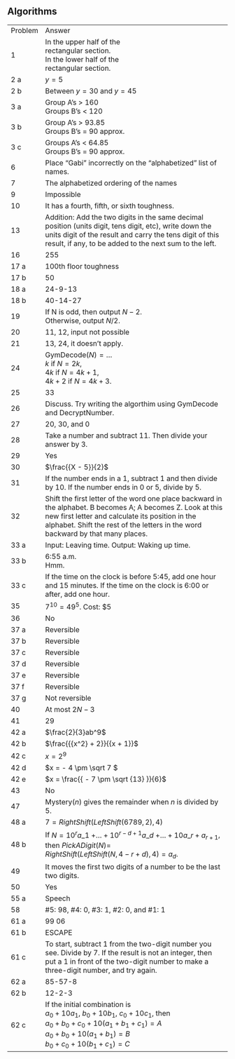 
## Algorithms


|||
|-------|------|
|Problem|Answer|
|1|In the upper half of the <br>rectangular section. <br>In the lower half of the <br>rectangular section.|
|2 a|$y=5$|
|2 b|Between <span>$y = 30$</span> and <span>$y = 45$</span>|
|3 a|Group A’s &gt; 160<br>Groups B’s &lt; 120<br>|
|3 b|Group A’s &gt; 93.85<br>Groups B’s = 90 approx.|
|3 c|Groups A’s &lt; 64.85<br>Groups B’s = 90 approx.|
|6|Place “Gabi” incorrectly on the “alphabetized” list of names.|
|7|The alphabetized ordering of the names|
|9|Impossible|
|10|It has a fourth, fifth, or sixth toughness.|
|13|Addition: Add the two digits in the same decimal position (units digit, tens digit, etc), write down the units digit of the result and carry the tens digit of this result, if any, to be added to the next sum to the left.|
|16|255|
|17 a|100th floor toughness|
|17 b|50|
|18 a|24-9-13|
|18 b|40-14-27|
|19|If N is odd, then output $N - 2$.<br>Otherwise, output $N/2$.|
|20|11, 12, input not possible|
|21|13, 24, it doesn’t apply.|
|24|GymDecode$(N) = \ldots$ <br>$k$ if $N=2k$,<br>$4k$ if $N=4k+1$,<br> $4k+2$ if $N=4k+3$.|
|25|33|
|26|Discuss. Try writing the algorthim using GymDecode and DecryptNumber.|
|27|20, 30, and 0|
|28|Take a number and subtract 11. Then divide your answer by 3.|
|29|Yes|
|30|<span>$\frac{{X - 5}}{2}$</span>|
|31|If the number ends in a 1, subtract 1 and then divide by 10. If the number ends in 0 or 5, divide by 5.|
|32|Shift the first letter of the word one place backward in the alphabet. B becomes A; A becomes Z. Look at this new first letter and calculate its position in the alphabet. Shift the rest of the letters in the word backward by that many places.|
|33 a|Input: Leaving time. Output: Waking up time.|
|33 b|6:55 a.m.<br>Hmm.|
|33 c|If the time on the clock is before 5:45, add one hour and 15 minutes. If the time on the clock is 6:00 or after, add one hour.|
|35|$7^{10}=49^5$. Cost: \$5|
|36|No|
|37 a|Reversible|
|37 b|Reversible|
|37 c|Reversible|
|37 d|Reversible|
|37 e|Reversible|
|37 f|Reversible|
|37 g|Not reversible|
|40|At most <span>$2N - 3$</span>|
|41|29|
|42 a|<span>$\frac{2}{3}ab^9$</span>|
|42 b|<span>$\frac{{{x^2} + 2}}{{x + 1}}$</span>|
|42 c|<span>$x = {2^9}$</span>|
|42 d|<span>$x = - 4 \pm \sqrt 7 $</span>|
|42 e|<span>$x = \frac{{ - 7 \pm \sqrt {13} }}{6}$</span>|
|43|No|
|47|Mystery($n$) gives the remainder when $n$ is divided by 5.|
|48 a|<span>$7 = RightShift\left( {LeftShift\left( {6789,2} \right),4} \right)$</span>|
|48 b|If $N = 10^r a \_1$ $+ \ldots + {10^{r - d + 1}}{a\_d}$ $+ \ldots + 10a\_r + {a_{r + 1}}$, then $PickADigit(N)=$<br>$RightShift\left( {LeftShift\left( {N,4 - r + d} \right),4} \right) = {a_d}$.
|49|It moves the first two digits of a number to be the last two digits.|
|50|Yes|
|55 a|Speech|
|58|#5: 98, #4: 0, #3: 1, #2: 0, and #1: 1|
|61 a|99 06|
|61 b|ESCAPE|
|61 c|To start, subtract 1 from the two-digit number you see. Divide by 7. If the result is not an integer, then put a 1 in front of the two-digit number to make a three-digit number, and try again.|
|62 a|85-57-8|
|62 b|12-2-3|
|62 c|If the initial combination is <br>$a_0 + 10a_1$, $b_0 + 10b_1$, $c_0 + 10c_1$, then <br><span>${a_0} + {b_0} + {c_0} + 10\left( {{a_1} + {b_1} + {c_1}} \right) = A$</span> <br><span>${a_0} + {b_0} + 10\left( {{a_1} + {b_1}} \right) = B$</span> <br><span>${b_0} + {c_0} + 10\left( {{b_1} + {c_1}} \right) = C$</span>|
